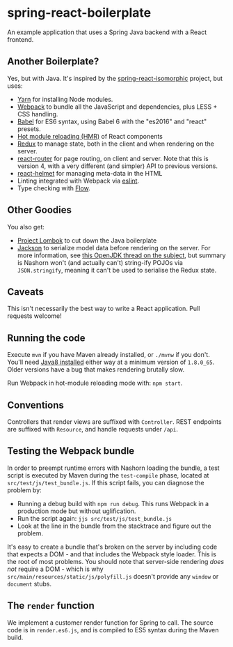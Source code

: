 # spring-react-boilerplate

An example application that uses a Spring Java backend with a React
frontend.

## Another Boilerplate?

Yes, but with Java. It's inspired by the
[spring-react-isomorphic](https://github.com/sdeleuze/spring-react-isomorphic)
project, but uses:

- [Yarn](https://yarnpkg.com/) for installing Node modules.
- [Webpack](https://github.com/webpack/webpack) to bundle all the
  JavaScript and dependencies, plus LESS + CSS handling.
- [Babel](https://babeljs.io/) for ES6 syntax, using Babel 6 with the "es2016" and "react" presets.
- [Hot module reloading
  (HMR)](https://github.com/gaearon/react-transform-hmr) of React components
- [Redux](https://github.com/rackt/redux) to manage state, both in the
  client and when rendering on the server.
- [react-router](https://github.com/rackt/react-router) for page routing,
  on client and server. Note that this is version 4, with a very different (and
  simpler) API to previous versions.
- [react-helmet](https://github.com/nfl/react-helmet) for managing
  meta-data in the HTML
- Linting integrated with Webpack via [eslint](https://github.com/MoOx/eslint-loader).
- Type checking with [Flow](https://flowtype.org/).

## Other Goodies

You also get:

- [Project Lombok](https://projectlombok.org/) to cut down the Java
  boilerplate
- [Jackson](https://github.com/FasterXML/jackson) to serialize model data
  before rendering on the server. For more information, see
  [this OpenJDK thread on the subject](http://mail.openjdk.java.net/pipermail/nashorn-dev/2013-September/002006.html),
  but summary is Nashorn won't (and actually can't) string-ify POJOs via
  `JSON.stringify`, meaning it can't be used to serialise the Redux state.

## Caveats

This isn't necessarily the best way to write a React application. Pull requests welcome!

## Running the code

Execute `mvn` if you have Maven already installed, or `./mvnw` if you don't. You'll need
[Java8 installed](http://www.oracle.com/technetwork/java/javase/downloads/jdk8-downloads-2133151.html) either way at
a minimum version of `1.8.0_65`. Older versions have a bug that makes rendering
brutally slow.

Run Webpack in hot-module reloading mode with: `npm start`.

## Conventions

Controllers that render views are suffixed with `Controller`. REST endpoints are
suffixed with `Resource`, and handle requests under `/api`.

## Testing the Webpack bundle

In order to preempt runtime errors with Nashorn loading the bundle, a test
script is executed by Maven during the `test-compile` phase, located at
`src/test/js/test_bundle.js`. If this script fails, you can diagnose the problem
by:

* Running a debug build with `npm run debug`. This runs Webpack in a production
  mode but without uglification.
* Run the script again: `jjs src/test/js/test_bundle.js`
* Look at the line in the bundle from the stacktrace and figure out the problem.

It's easy to create a bundle that's broken on the server by including code that
expects a DOM - and that includes the Webpack style loader. This is the root of
most problems. You should note that server-side rendering *does not* require a
DOM - which is why `src/main/resources/static/js/polyfill.js` doesn't provide
any `window` or `document` stubs.

## The `render` function

We implement a customer render function for Spring to call. The source code
is in `render.es6.js`, and is compiled to ES5 syntax during the Maven
build.

